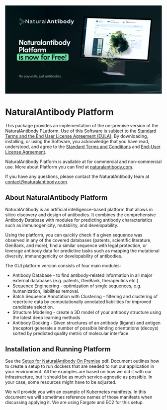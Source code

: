 ![header](src/header.jpg)

# NaturalAntibody Platform

This package provides an implementation of the on-premise version of the NaturalAntibody PLatform. Use of this Software is subject to the [Standard Terms and the End User License Agreement (EULA)](https://github.com/NaturalAntibody/on-premise/blob/master/EULA.pdf). By downloading, installing, or using the Software, you acknowledge that you have read, understood, and agree to the [Standard Terms and Conditions](https://github.com/NaturalAntibody/on-premise/blob/master/STANDARD%20TERMS%20AND%20CONDITIONS.pdf) and [End-User License Agreement](https://github.com/NaturalAntibody/on-premise/blob/master/LICENCE).

NaturalAntibody Platform is available at for commercial and non-commercial use. More about Platform you can find at [naturalantibody.com](https://naturalantibody.com/).

If you have any questions, please contact the NaturalAntibody team at [contact@naturalantibody.com](mailto:contact@naturalantibody.com).


## About NaturalAntibody Platform
NaturalAntibody is an artificial intelligence-based platform that allows in silico discovery and design of antibodies. It combines the comprehensive Antibody Database with modules for predicting antibody characteristics such as immunogenicity, mutability, and developability.

Using the platform, you can quickly check if a given sequence was observed in any of the covered databases (patents, scientific literature, GenBank, and more), find a similar sequence with legal protection, or leverage antibody data for predictive tasks such as mapping the mutational diversity, immunogenicity or developability of antibodies.

The GUI platform version consists of four main modules:

*   Antibody Database - to find antibody-related information in all major external databases (e.g. patents, GenBank, therapeutics etc.).
*   Sequence Engineering - optimization of single sequences, e.g. humanization, liabilities removal.
*   Batch Sequence Annotation with Clustering - filtering and clustering of repertoire data by computationally annotated liabilities for improved candidate selection.
*   Structure Modeling - create a 3D model of your antibody structure using the latest deep learning methods
*   Antibody Docking - Given structures of an antibody (ligand) and antigen (receptor) generate a number of possible binding orientations (decoys) sorted by predicted quality metric of molecular interface.



## Installation and Running Platform

See the [Setup for NaturalAntibody On Premise](https://github.com/NaturalAntibody/on-premise/blob/master/Setup%20for%20NaturalAntibody%20On%20Premise.pdf) pdf. Document outlines how to create a setup to run dockers that are needed to run our application in your environment. All the examples are based on how we did it with our infrastructure, but it should be as much service-agnostic as possible. In your case, some resources might have to be adjusted.

We will provide you with an example of Kubernetes manifests. In this document we will sometimes reference names of those manifests when discussing applying it. We are using Fargate and EC2 for this setup.

